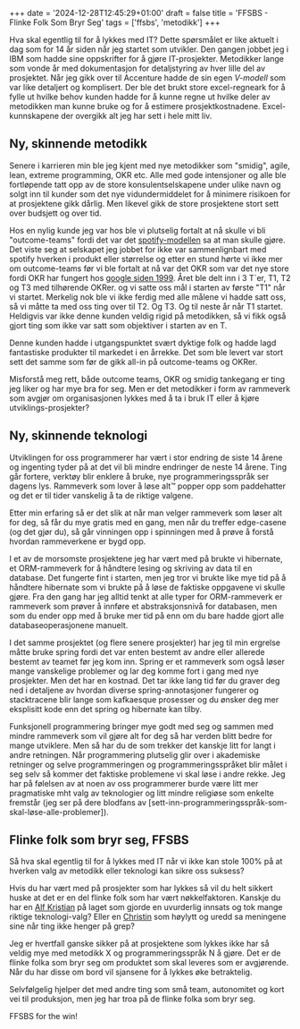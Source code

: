 +++
date = '2024-12-28T12:45:29+01:00'
draft = false
title = 'FFSBS - Flinke Folk Som Bryr Seg'
tags = ['ffsbs', 'metodikk']
+++

Hva skal egentlig til for å lykkes med IT? Dette spørsmålet er like aktuelt
i dag som for 14 år siden når jeg startet som utvikler. Den gangen jobbet jeg
i IBM som hadde sine oppskrifter for å gjøre IT-prosjekter. Metodikker lange som
vonde år med dokumentasjon for detaljstyring av hver lille del av prosjektet. Når jeg gikk over
til Accenture hadde de sin egen _V-modell_ som var like detaljert og komplisert. Der ble
det brukt store excel-regneark for å fylle ut hvilke behov kunden hadde for å kunne
regne ut hvilke deler av metodikken man kunne bruke og for å estimere prosjektkostnadene.
Excel-kunnskapene der overgikk alt jeg har sett i hele mitt liv.


## Ny, skinnende metodikk

Senere i karrieren min ble jeg kjent med nye metodikker som "smidig", agile, lean,
extreme programming, OKR etc. Alle med gode intensjoner og alle ble fortløpende tatt opp av de store
konsulentselskapene under ulike navn og solgt inn til kunder som det nye vidundermiddelet for å minimere
risikoen for at prosjektene gikk dårlig. Men likevel gikk de store prosjektene stort sett
over budsjett og over tid.

Hos en nylig kunde jeg var hos ble vi plutselig fortalt at nå skulle vi bli "outcome-teams" fordi
det var det [spotify-modellen](https://www.atlassian.com/agile/agile-at-scale/spotify) sa at man skulle gjøre. Det
viste seg at selskapet jeg jobbet for ikke var sammenlignbart med spotify hverken i produkt eller størrelse og etter
en stund hørte vi ikke mer om outcome-teams før vi ble fortalt at nå var det OKR som var det nye store fordi OKR har
fungert hos [google siden 1999](https://www.whatmatters.com/resources/google-okr-playbook). Året ble delt inn i 3 T`er, T1, T2 og T3 med tilhørende OKRer.
og vi satte oss mål i starten av første "T1" når vi startet. Merkelig nok ble vi ikke ferdig med alle målene vi
hadde satt oss, så vi måtte ta med oss ting over til T2. Og T3. Og til neste år når T1 startet. Heldigvis var ikke
denne kunden veldig rigid på metodikken, så vi fikk også gjort ting som ikke var satt som objektiver i starten av en T.

Denne kunden hadde i utgangspunktet svært dyktige folk og hadde lagd fantastiske produkter til markedet i en årrekke.
Det som ble levert var stort sett det samme som før de gikk all-in på outcome-teams og OKRer.

Misforstå meg rett, både outcome teams, OKR og smidig tankegang er ting jeg liker og har mye bra for seg.
Men er det metodikker i form av rammeverk som avgjør om organisasjonen lykkes med å ta i bruk IT eller å kjøre
utviklings-prosjekter?

## Ny, skinnende teknologi

Utviklingen for oss programmerer har vært i stor endring de siste 14 årene og ingenting tyder på at det vil bli mindre
endringer de neste 14 årene. Ting går fortere, verktøy blir enklere å bruke, nye programmeringsspråk ser dagens lys.
Rammeverk som lover å løse alt™ popper opp som paddehatter og det er til tider vanskelig å ta de riktige valgene.

Etter min erfaring så er det slik at når man velger rammeverk som løser alt for deg, så får du mye gratis med en gang, men
når du treffer edge-casene (og det gjør du), så går vinningen opp i spinningen med å prøve å forstå hvordan rammeverkene er
bygd opp.

I et av de morsomste prosjektene jeg har vært med på brukte vi hibernate, et ORM-rammeverk for å håndtere lesing og skriving av
data til en database. Det fungerte fint i starten, men jeg tror vi brukte like mye tid på å håndtere hibernate som vi brukte
på å løse de faktiske oppgavene vi skulle gjøre. Fra den gang har jeg alltid tenkt at alle typer for ORM-rammeverk er
rammeverk som prøver å innføre et abstraksjonsnivå for databasen, men som du ender opp med å bruke mer tid på enn
om du bare hadde gjort alle databaseoperasjonene manuelt.

I det samme prosjektet (og flere senere prosjekter) har jeg til min ergrelse måtte bruke spring fordi det var enten
bestemt av andre eller allerede bestemt av teamet før jeg kom inn. Spring er et rammeverk som også løser mange
vanskelige problemer og lar deg komme fort i gang med nye prosjekter. Men det har en kostnad. Det tar ikke lang
tid før du graver deg ned i detaljene av hvordan diverse spring-annotasjoner fungerer og stacktracene blir lange som
kafkaesque prosesser og du ønsker deg mer eksplisitt kode enn det spring og hibernate kan tilby.

Funksjonell programmering bringer mye godt med seg og sammen med mindre rammeverk som vil gjøre alt for deg så har verden
blitt bedre for mange utviklere. Men så har du de som trekker det kanskje litt for langt i andre retningen. Når
programmering plutselig glir over i akademiske retninger og selve programmeringen og programmeringsspråket
blir målet i seg selv så kommer det faktiske problemene vi skal løse i andre rekke. Jeg har på følelsen av at
noen av oss programmerer burde være litt mer pragmatiske mht valg av teknologier og litt mindre religiøse
som enkelte fremstår (jeg ser på dere blodfans av [sett-inn-programmeringsspråk-som-skal-løse-alle-problemer]).

## Flinke folk som bryr seg, FFSBS

Så hva skal egentlig til for å lykkes med IT når vi ikke kan stole 100% på at hverken valg av metodikk eller teknologi
kan sikre oss suksess?

Hvis du har vært med på prosjekter som har lykkes så vil du helt sikkert huske at det er en del flinke folk
som har vært nøkkelfaktoren. Kanskje du har en [Alf Kristian](https://www.kodemaker.no/alf-kristian/) på laget
som gjorde en uvurderlig innsats og tok mange riktige teknologi-valg? Eller en [Christin](https://www.kodemaker.no/christin/)
som høylytt og uredd sa meningene sine når ting ikke henger på grep?

Jeg er hvertfall ganske sikker på at prosjektene som lykkes ikke har så veldig mye med metodikk X og programmeringsspråk N
å gjøre. Det er de flinke folka som bryr seg om produktet som skal leveres som er avgjørende. Når du har disse
om bord vil sjansene for å lykkes øke betraktelig.

Selvfølgelig hjelper det med andre ting som små team, autonomitet og kort vei til produksjon, men jeg har troa på de flinke folka som bryr seg.

FFSBS for the win!
